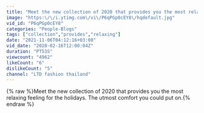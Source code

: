```yaml
---
title: "Meet the new collection of 2020 that provides you the most relaxing feeling for the holidays."
image: "https:\/\/i.ytimg.com\/vi\/P6qPGp0cEY8\/hqdefault.jpg"
vid_id: "P6qPGp0cEY8"
categories: "People-Blogs"
tags: ["collection","provides","relaxing"]
date: "2021-11-06T04:12:16+03:00"
vid_date: "2020-02-16T12:00:04Z"
duration: "PT53S"
viewcount: "4962"
likeCount: "6"
dislikeCount: "5"
channel: "LTD fashion thailand"
---
```

{% raw %}Meet the new collection of 2020 that provides you the most relaxing feeling for the holidays. The utmost comfort you could put on.{% endraw %}
